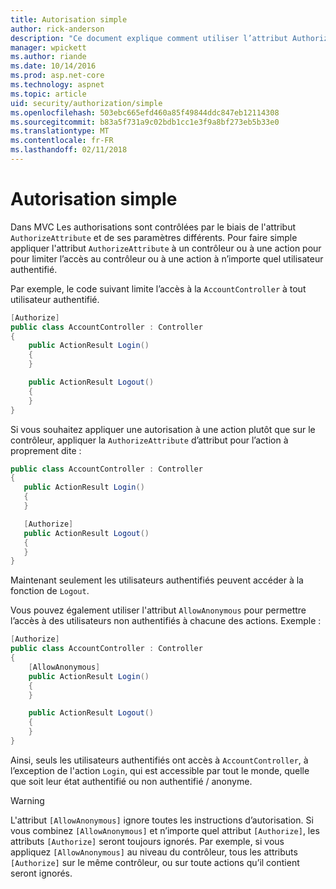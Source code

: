 ```yaml
---
title: Autorisation simple
author: rick-anderson
description: "Ce document explique comment utiliser l’attribut Authorize pour restreindre l’accès aux actions et les contrôleurs ASP.NET Core."
manager: wpickett
ms.author: riande
ms.date: 10/14/2016
ms.prod: asp.net-core
ms.technology: aspnet
ms.topic: article
uid: security/authorization/simple
ms.openlocfilehash: 503ebc665efd460a85f49844ddc847eb12114308
ms.sourcegitcommit: b83a5f731a9c02bdb1cc1e3f9a8bf273eb5b33e0
ms.translationtype: MT
ms.contentlocale: fr-FR
ms.lasthandoff: 02/11/2018
---
```

# <a name="simple-authorization"></a>Autorisation simple

<a name="security-authorization-simple"></a>

Dans MVC Les authorisations sont contrôlées par le biais de l'attribut `AuthorizeAttribute` et de ses paramètres différents. Pour faire simple appliquer l'attribut `AuthorizeAttribute` à un contrôleur ou à une action pour pour limiter l’accès au contrôleur ou à une action à n’importe quel utilisateur authentifié.

Par exemple, le code suivant limite l’accès à la `AccountController` à tout utilisateur authentifié.

```csharp
[Authorize]
public class AccountController : Controller
{
    public ActionResult Login()
    {
    }

    public ActionResult Logout()
    {
    }
}
```

Si vous souhaitez appliquer une autorisation à une action plutôt que sur le contrôleur, appliquer la `AuthorizeAttribute` d’attribut pour l’action à proprement dite :

```csharp
public class AccountController : Controller
{
   public ActionResult Login()
   {
   }

   [Authorize]
   public ActionResult Logout()
   {
   }
}
```

Maintenant seulement les utilisateurs authentifiés peuvent accéder à la fonction de `Logout`.

Vous pouvez également utiliser l'attribut `AllowAnonymous` pour permettre l’accès à des utilisateurs non authentifiés à chacune des actions. Exemple :

```csharp
[Authorize]
public class AccountController : Controller
{
    [AllowAnonymous]
    public ActionResult Login()
    {
    }

    public ActionResult Logout()
    {
    }
}
```

Ainsi, seuls les utilisateurs authentifiés ont accès à `AccountController`, à l’exception de l'action `Login`, qui est accessible par tout le monde, quelle que soit leur état authentifié ou non authentifié / anonyme.

>[!WARNING]
> L'attribut `[AllowAnonymous]` ignore toutes les instructions d’autorisation. Si vous combinez `[AllowAnonymous]` et n’importe quel attribut `[Authorize]`, les attributs `[Authorize]` seront toujours ignorés. Par exemple, si vous appliquez `[AllowAnonymous]` au niveau du contrôleur, tous les attributs `[Authorize]` sur le même contrôleur, ou sur toute actions qu’il contient seront ignorés.
